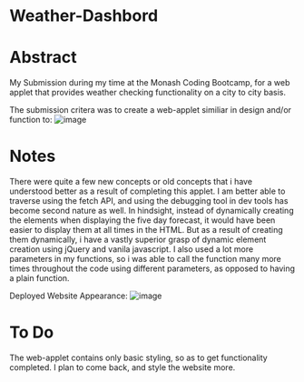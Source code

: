 # Weather-Dashbord

# Abstract 

My Submission during my time at the Monash Coding Bootcamp, for a web applet that provides weather checking functionality on a city to city basis.

The submission critera was to create a web-applet similiar in design and/or function to:
![image](https://user-images.githubusercontent.com/83949034/124466248-cce2f600-ddd9-11eb-89ae-76db7c4909c2.png)


# Notes 
There were quite a few new concepts or old concepts that i have understood better as a result of completing this applet. I am better able to traverse using the fetch API, and using the debugging tool in dev tools has become second nature as well. 
In hindsight, instead of dynamically creating the elements when displaying the five day forecast, it would have been easier to display them at all times in the HTML. But as a result of creating them dynamically, i have a vastly superior grasp of dynamic element creation using jQuery and vanila javascript. 
I also used a lot more parameters in my functions, so i was able to call the function many more times throughout the code using different parameters, as opposed to having a plain function. 

Deployed Website Appearance:
![image](https://user-images.githubusercontent.com/83949034/124466938-8641cb80-ddda-11eb-9f95-afe41e35062f.png)


# To Do
The web-applet contains only basic styling, so as to get functionality completed. I plan to come back, and style the website more. 
